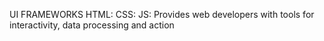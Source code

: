 UI FRAMEWORKS
HTML:
CSS: 
JS: Provides web developers with tools for interactivity, data processing and action
